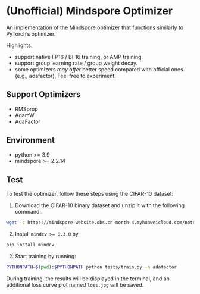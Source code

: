 # (Unofficial) Mindspore Optimizer

An implementation of the Mindspore optimizer that functions similarly to PyTorch’s optimizer.

Highlights:
- support native FP16 / BF16 training, or AMP training. 
- support group learning rate / group weight decay.
- some optimizers *may offer* better speed compared with official ones. (e.g., adafactor), Feel free to experiment!

## Support Optimizers

- RMSprop
- AdamW
- AdaFactor

## Environment

- python >= 3.9
- mindspore >= 2.2.14

## Test
To test the optimizer, follow these steps using the CIFAR-10 dataset:

1. Download the CIFAR-10 binary dataset and unzip it with the following command:

```bash
wget -c https://mindspore-website.obs.cn-north-4.myhuaweicloud.com/notebook/datasets/cifar-10-binary.tar.gz -P tests/data/ && tar xzf tests/data/cifar-10-binary.tar.gz -C tests/data/
```

2. Install `mindcv >= 0.3.0` by

```bash
pip install mindcv
```

2. Start training by running:

```bash
PYTHONPATH=$(pwd):$PYTHONPATH python tests/train.py -n adafactor
```

During training, the results will be displayed in the terminal, and an additional loss curve plot named `loss.jpg` will be saved.
